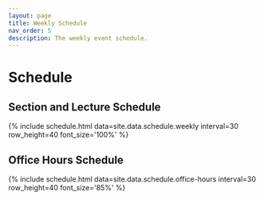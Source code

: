 ```yaml
---
layout: page
title: Weekly Schedule
nav_order: 5
description: The weekly event schedule.
---
```


# Schedule

## Section and Lecture Schedule

{% include schedule.html data=site.data.schedule.weekly interval=30 row_height=40 font_size='100%' %}

## Office Hours Schedule

{% include schedule.html data=site.data.schedule.office-hours interval=30 row_height=40 font_size='85%' %}
